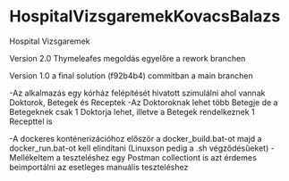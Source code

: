 # HospitalVizsgaremekKovacsBalazs
Hospital Vizsgaremek

Version 2.0 Thymeleafes megoldás egyelőre a rework branchen

Version 1.0 a final solution (f92b4b4) commitban a main branchen

-Az alkalmazás egy kórház felépítését hivatott szimulálni ahol vannak Doktorok, Betegek és Receptek -Az Doktoroknak lehet több Betegje de a Betegeknek csak 1 Doktorja lehet, illetve a Betegek rendelkeznek 1 Recepttel is

-A dockeres konténerizációhoz először a docker_build.bat-ot majd a docker_run.bat-ot kell elindítani (Linuxson pedig a .sh végződésűeket) -Mellékeltem a teszteléshez egy Postman collectiont is azt érdemes beimportálni az esetleges manuális teszteléshez


